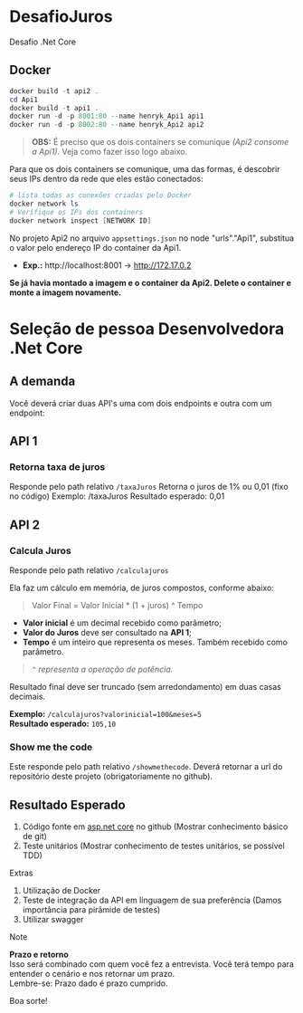 # DesafioJuros
Desafio .Net Core

## Docker
``` powershell
docker build -t api2 .  
cd Api1  
docker build -t api1 .  
docker run -d -p 8001:80 --name henryk_Api1 api1  
docker run -d -p 8002:80 --name henryk_Api2 api2  
```
  
> **OBS:** É preciso que os dois containers se comunique  _\(Api2 consome a Api1\)_. Veja como fazer isso logo abaixo.
  
Para que os dois containers se comunique, uma das formas, é descobrir seus IPs dentro da rede que eles estão conectados:
``` powershell
# lista todas as conexões criadas pelo Docker  
docker network ls  
# Verifique os IPs dos containers  
docker network inspect [NETWORK ID]  
```  
  
No projeto Api2 no arquivo `appsettings.json` no node "urls"."Api1", substitua o valor pelo endereço IP do container da Api1.  
- **Exp.:** http://localhost:8001 -> http://172.17.0.2

**Se já havia montado a imagem e o container da Api2. Delete o container e monte a imagem novamente.**

# Seleção de pessoa Desenvolvedora .Net Core

## A demanda
Você deverá criar duas API's uma com dois endpoints e outra com um endpoint:

## API 1

### Retorna taxa de juros

Responde pelo path relativo `/taxaJuros` Retorna o juros de 1% ou 0,01 (fixo no código) Exemplo: /taxaJuros Resultado esperado: 0,01  

## API 2

### Calcula Juros

Responde pelo path relativo `/calculajuros`  
  
Ela faz um cálculo em memória, de juros compostos, conforme abaixo:  

> Valor Final = Valor Inicial * (1 + juros) ^ Tempo  
  
- **Valor inicial** é um decimal recebido como parâmetro;
- **Valor do Juros** deve ser consultado na **API 1**;
- **Tempo** é um inteiro que representa os meses. Também recebido como parâmetro.   
  
> `^` _representa a operação de potência._  
  
Resultado final deve ser truncado (sem arredondamento) em duas casas decimais.  
  
**Exemplo:** `/calculajuros?valorinicial=100&meses=5`  
**Resultado esperado:** `105,10`

### Show me the code

Este responde pelo path relativo `/showmethecode`. Deverá retornar a url do repositório deste projeto (obrigatoriamente no github).

## Resultado Esperado

1.	Código fonte em [asp.net core][aspnetcore] no github (Mostrar conhecimento básico de git)
2.	Teste unitários (Mostrar conhecimento de testes unitários, se possível TDD)

Extras
1.	Utilização de Docker
2.	Teste de integração da API em linguagem de sua preferência (Damos importância para pirâmide de testes)
3.	Utilizar swagger

> [!NOTE] 
> **Prazo e retorno**  
> Isso será combinado com quem você fez a entrevista. Você terá tempo para entender o cenário e nos retornar um prazo.  
> Lembre-se: Prazo dado é prazo cumprido.  

Boa sorte!

[aspnetcore]: https://en.wikipedia.org/wiki/.NET_Core
